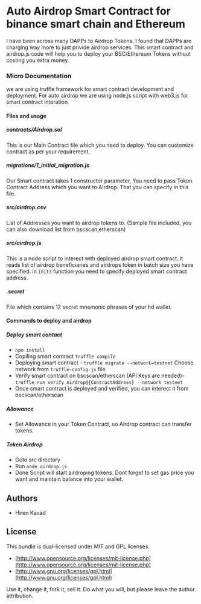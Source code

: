 # Auto Airdrop Smart Contract for binance smart chain and Ethereum

I have been across many DAPPs to Airdrop Tokens. I found that DAPPs are charging way more to just privide airdrop services. This smart contract and airdrop.js code will help you to deploy your BSC/Ethereum Tokens without costing you extra money.

### Micro Documentation
we are using truffle framework for smart contract development and deployment. For auto airdrop we are using node.js script with web3.js for smart contract interation.

#### Files and usage
##### contracts/Airdrop.sol
This is our Main Contract file which you need to deploy. You can customize contract as per your requirement.

##### migrations/1_initial_migration.js
Our Smart contract takes 1 constructor parameter, You need to pass Token Contract Address which you want to Airdrop. That you can specify in this file.

##### src/airdrop.csv
List of Addresses you want to airdrop tokens to. (Sample file included, you can also download list from bscscan,etherscan)

##### src/airdrop.js
This is a node script to interect with deployed airdrop smart contract. it reads list of airdrop beneficiaries and airdrops token in batch size you have specified. in ```init3``` function you need to specify deployed smart contract address.

##### .secret
File which contains 12 secret mnemonic phrases of your hd wallet.

#### Commands to deploy and airdrop

##### Deploy smart contact
 - ```npm install```
 - Copiling smart contract ```truffle compile```
 - Deploying smart contract - ```truffle migrate --network=testnet``` Choose network from ```truffle-config.js``` file.
 - Verify smart contract on bscscan/etherscan (API Keys are needed)- ```truffle run verify Airdrop@{ContractAddress} --network testnet```
 - Once smart contract is deployed and verified, you can interect it from bscscan/etherscan

##### Allowance
 - Set Allowance in your Token Contract, so Airdrop contract can transfer tokens.

##### Token Airdrop
 - Goto src directory
 - Run ```node airdrop.js```
 - Done Script will start airdroping tokens. Dont forget to set gas price you want and maintain balance into your wallet.

## Authors

* Hiren Kavad

## License

This bundle is dual-licensed under MIT and GPL licenses.

* [http://www.opensource.org/licenses/mit-license.php](http://www.opensource.org/licenses/mit-license.php)
* [http://www.gnu.org/licenses/gpl.html](http://www.gnu.org/licenses/gpl.html)

Use it, change it, fork it, sell it. Do what you will, but please leave the author attribution.

